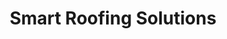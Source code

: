 ---
title: Smart Roofing Solutions
subheading: Commercial Roof Management Systems (RMS)
company_intro:
  heading: You’re Completely Covered™
  text: >-
    You never think about your roof; let’s keep it that way. SENTINEL provides comprehensive commercial Roof Management Systems (RMS) for industrial properties so you can focus on what really matters–your business.
  ctas:
    - text: Schedule Roof Assessment
      url: /contact/
  image: https://placehold.co/960x960
  image_alt:
mission:
  heading: Mission
  text: We’re on a mission to help you protect what's underneath without worrying about what's overhead.
roof_risk:
  heading: Remove Roof Risk
  text: >-
    We know that your roof is more than a covering; it's the guardian that protects everything underneath it—your people, products, equipment, customer experience, and daily operations.

    
    You may have found your first leak, but it won't be your last. We've seen what happens when roofs are repeatedly patched until it's too late—costly business interruptions lead to hidden structural damage and eventually an unexpected six-figure expense. When it comes to your roof, when it rains, it pours: delaying new launches, slowing expansion plans, and forcing you to divert strategic investments to emergency repairs. Instead of this reactive cycle, our proactive approach helps you get years ahead of these problems with solutions engineered to last a lifetime.

    
    That's why, with over 25 years of general contracting experience, we take a different approach to cover not just what’s on top but what’s underneath. We start with roof assessment that find minor problems before they become major leaks, offer a cost-saving maintenance program that extends your roof's lifespan while investing in future replacement, and back it all with the industry's only 20-year warranty covering both materials AND labor.

    
    While other roofers patch problems, we get it right from day one—because the right roof is the roof that lasts. With SENTINEL, you'll be completely covered, so you never have to think about your roof again.
  ctas:
    - text: Schedule Roof Assessment
      url:
  image: https://placehold.co/640x960
  image_alt:
panels:
  - heading: Commercial Repairs & Replacements
    image: https://placehold.co/1200x800
    image_alt:
    color: s-blue
    items:
      - Industrial » Manufacturing, Warehouses
      - Retail » Grocery, Shopping Centers, Malls
      - Corporate » Hospitals, Offices, Restaurants, Apartment Complexes
  - heading: Never Think About Your Roof Again
    image: https://placehold.co/1200x800
    image_alt:
    color: s-blue
    items:
      - Repairs & Maintainence  »  Stay Ahead of Costly Repairs
      - Cost-Savings Program  »  Make Your Money Work for You
      - Structural Assessments  »  Make Sure You’re Safe
  - heading: Systems for Every Situation
    image: https://placehold.co/1200x800
    image_alt:
    color: s-blue
    items:
      - Membrane (”flat/rubber roofs”) » EPDM, TPO, PVC
      - Shingle » High-Wind (”architectural”)
      - Commercial Standing Seam Metal
  - heading: You’re Completely Covered™
    image: https://placehold.co/1200x800
    image_alt:
    color: s-blue
    items:
      - Smart systems and solutions for every budget
      - Certified installer of 15+ commercial roofing brands
      - Plan your comprehensive Roof Management System (RMS)
fine_print: true
brands:
  heading: Certified Installer of 15+ Roofing Brands
cta:
  heading: Never Think About Your Roof Again
  text: >-
    With over 25 years of guaranteed contracting experience under our belt, we understand not just what’s overhead but also what’s underneath. Old or leaky roof? Get started with a SentinelScan assessment today.
  ctas:
    - text: Schedule Assessment
      url:
type: company
---